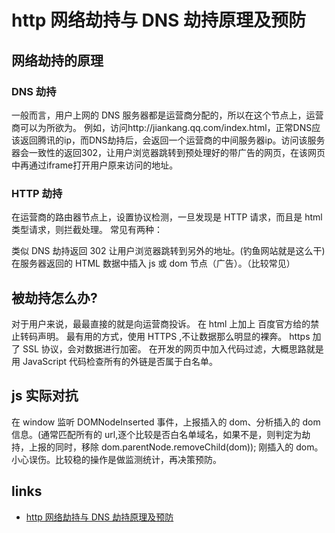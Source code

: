 # http 网络劫持与 DNS 劫持原理及预防

## 网络劫持的原理

### DNS 劫持

一般而言，用户上网的 DNS 服务器都是运营商分配的，所以在这个节点上，运营商可以为所欲为。
例如，访问http://jiankang.qq.com/index.html，正常DNS应该返回腾讯的ip，而DNS劫持后，会返回一个运营商的中间服务器ip。访问该服务器会一致性的返回302，让用户浏览器跳转到预处理好的带广告的网页，在该网页中再通过iframe打开用户原来访问的地址。

### HTTP 劫持

在运营商的路由器节点上，设置协议检测，一旦发现是 HTTP 请求，而且是 html 类型请求，则拦截处理。
常见有两种：

类似 DNS 劫持返回 302 让用户浏览器跳转到另外的地址。(钓鱼网站就是这么干)
在服务器返回的 HTML 数据中插入 js 或 dom 节点（广告）。（比较常见）

## 被劫持怎么办?

对于用户来说，最最直接的就是向运营商投诉。
在 html 上加上 <meta http-equiv="Cache-Control" content="no-siteapp"> <meta http-equiv="Cache-Control" content="no-transform " /> 百度官方给的禁止转码声明。
最有用的方式，使用 HTTPS ,不让数据那么明显的裸奔。 https 加了 SSL 协议，会对数据进行加密。
在开发的网页中加入代码过滤，大概思路就是用 JavaScript 代码检查所有的外链是否属于白名单。

## js 实际对抗

在 window 监听 DOMNodeInserted 事件，上报插入的 dom、分析插入的 dom 信息。(通常匹配所有的 url,逐个比较是否白名单域名，如果不是，则判定为劫持，上报的同时，移除 dom.parentNode.removeChild(dom)); 刚插入的 dom。小心误伤。比较稳的操作是做监测统计，再决策预防。

## links

- [http 网络劫持与 DNS 劫持原理及预防](https://juejin.im/post/5cb00dec6fb9a0686a22404c)

